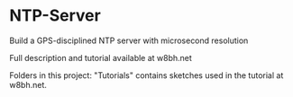 # NTP-Server

Build a GPS-disciplined NTP server with microsecond resolution

Full description and tutorial available at w8bh.net

Folders in this project: "Tutorials" contains sketches used in the tutorial at w8bh.net.
